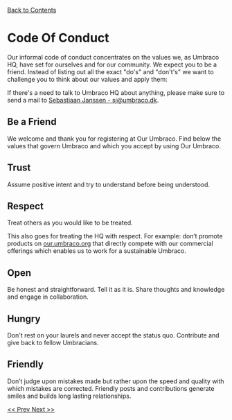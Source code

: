 [Back to Contents](1_CONTENTS.md)

# Code Of Conduct
 
Our informal code of conduct concentrates on the values we, as Umbraco HQ, have set for ourselves and for our community. We expect you to be a friend. 
Instead of listing out all the exact "do's" and "don't's" we want to challenge you to think about our values and apply them:

If there's a need to talk to Umbraco HQ about anything, please make sure to send a mail to [Sebastiaan Janssen - sj@umbraco.dk](mailto:sj@umbraco.dk).

## Be a Friend

We welcome and thank you for registering at Our Umbraco. Find below the values that govern Umbraco and which you accept by using Our Umbraco.

## Trust

Assume positive intent and try to understand before being understood.

## Respect

Treat others as you would like to be treated.

This also goes for treating the HQ with respect. For example: don’t promote products on [our.umbraco.org](https://our.umbraco.org) that directly compete with our commercial offerings which enables us to work for a sustainable Umbraco.

## Open

Be honest and straightforward. Tell it as it is. Share thoughts and knowledge and engage in collaboration.

## Hungry

Don't rest on your laurels and never accept the status quo. Contribute and give back to fellow Umbracians.

## Friendly

Don’t judge upon mistakes made but rather upon the speed and quality with which mistakes are corrected. Friendly posts and contributions generate smiles and builds long lasting relationships.

[<< Prev ](2_INTRODUCTION.md)[ Next >>](4_QUICK_START.md)
